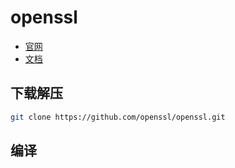 # openssl

- [官网](https://openssl-library.org/)
- [文档]()

## 下载解压

```bash
git clone https://github.com/openssl/openssl.git
```

## 编译